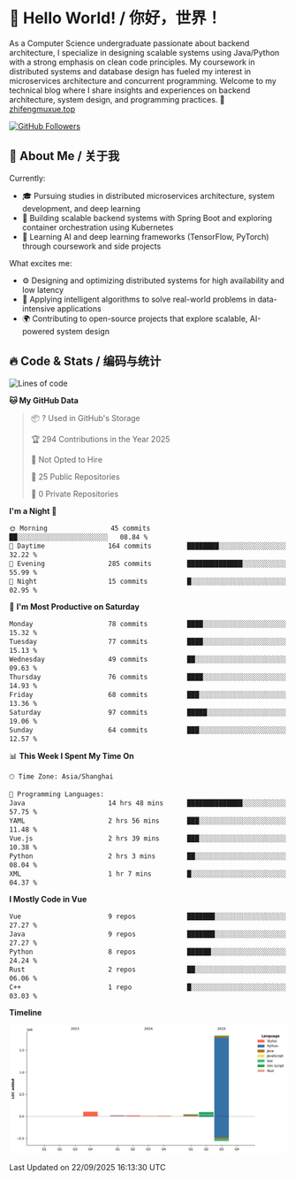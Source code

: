 # 👋 Hello World! / 你好，世界！

As a Computer Science undergraduate passionate about backend architecture, I specialize in designing scalable systems using Java/Python with a strong emphasis on clean code principles. My coursework in distributed systems and database design has fueled my interest in microservices architecture and concurrent programming. Welcome to my technical blog where I share insights and experiences on backend architecture, system design, and programming practices.
🔗 [zhifengmuxue.top](https://zhifengmuxue.top)

[![GitHub Followers](https://img.shields.io/github/followers/zhifengmuxue?logo=github&style=social)](https://github.com/zhifengmuxue)




## 🚀 About Me / 关于我
Currently:
- 🎓 Pursuing studies in distributed microservices architecture, system development, and deep learning
- 🔧 Building scalable backend systems with Spring Boot and exploring container orchestration using Kubernetes
- 🧠 Learning AI and deep learning frameworks (TensorFlow, PyTorch) through coursework and side projects

What excites me:
- ⚙️ Designing and optimizing distributed systems for high availability and low latency
- 🧩 Applying intelligent algorithms to solve real-world problems in data-intensive applications
- 🌍 Contributing to open-source projects that explore scalable, AI-powered system design



## 🔥 Code & Stats / 编码与统计

<!--START_SECTION:waka-->
![Lines of code](https://img.shields.io/badge/From%20Hello%20World%20I%27ve%20Written-2.1%20million%20lines%20of%20code-blue)

**🐱 My GitHub Data** 

> 📦 ? Used in GitHub's Storage 
 > 
> 🏆 294 Contributions in the Year 2025
 > 
> 🚫 Not Opted to Hire
 > 
> 📜 25 Public Repositories 
 > 
> 🔑 0 Private Repositories 
 > 
**I'm a Night 🦉** 

```text
🌞 Morning                45 commits          ██░░░░░░░░░░░░░░░░░░░░░░░   08.84 % 
🌆 Daytime                164 commits         ████████░░░░░░░░░░░░░░░░░   32.22 % 
🌃 Evening                285 commits         ██████████████░░░░░░░░░░░   55.99 % 
🌙 Night                  15 commits          █░░░░░░░░░░░░░░░░░░░░░░░░   02.95 % 
```
📅 **I'm Most Productive on Saturday** 

```text
Monday                   78 commits          ████░░░░░░░░░░░░░░░░░░░░░   15.32 % 
Tuesday                  77 commits          ████░░░░░░░░░░░░░░░░░░░░░   15.13 % 
Wednesday                49 commits          ██░░░░░░░░░░░░░░░░░░░░░░░   09.63 % 
Thursday                 76 commits          ████░░░░░░░░░░░░░░░░░░░░░   14.93 % 
Friday                   68 commits          ███░░░░░░░░░░░░░░░░░░░░░░   13.36 % 
Saturday                 97 commits          █████░░░░░░░░░░░░░░░░░░░░   19.06 % 
Sunday                   64 commits          ███░░░░░░░░░░░░░░░░░░░░░░   12.57 % 
```


📊 **This Week I Spent My Time On** 

```text
🕑︎ Time Zone: Asia/Shanghai

💬 Programming Languages: 
Java                     14 hrs 48 mins      ██████████████░░░░░░░░░░░   57.75 % 
YAML                     2 hrs 56 mins       ███░░░░░░░░░░░░░░░░░░░░░░   11.48 % 
Vue.js                   2 hrs 39 mins       ███░░░░░░░░░░░░░░░░░░░░░░   10.38 % 
Python                   2 hrs 3 mins        ██░░░░░░░░░░░░░░░░░░░░░░░   08.04 % 
XML                      1 hr 7 mins         █░░░░░░░░░░░░░░░░░░░░░░░░   04.37 % 
```

**I Mostly Code in Vue** 

```text
Vue                      9 repos             ███████░░░░░░░░░░░░░░░░░░   27.27 % 
Java                     9 repos             ███████░░░░░░░░░░░░░░░░░░   27.27 % 
Python                   8 repos             ██████░░░░░░░░░░░░░░░░░░░   24.24 % 
Rust                     2 repos             ██░░░░░░░░░░░░░░░░░░░░░░░   06.06 % 
C++                      1 repo              █░░░░░░░░░░░░░░░░░░░░░░░░   03.03 % 
```



**Timeline**

![Lines of Code chart](https://raw.githubusercontent.com/zhifengmuxue/zhifengmuxue/main/assets/bar_graph.png)


 Last Updated on 22/09/2025 16:13:30 UTC
<!--END_SECTION:waka-->



